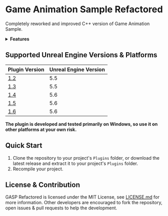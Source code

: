 ﻿# Game Animation Sample Refactored

Completely reworked and improved С++ version of Game Animation Sample.

<details>

<summary><b>Features</b></summary>

- Game Animation Sample.
- Reworked plugin structure. Content is separated into 3 categories: `GASP` - main content, `GASPCamera` - camera-related content, and `GASPExtras` - other optional content.
- Overlay layering system built with separate Anim Graphs and Linked Layers.
- All overlays from ALS.
- Basic weapon attach system from ALS.
- Basic overlay switcher widget from ALS.

For more information, see the [Releases](https://github.com/Anaylan/GASP-Refactored/releases). Reading the changelogs is a good way to keep up to date with the newest features of a plugin.
</details>

## Supported Unreal Engine Versions & Platforms

| Plugin Version                                                     | Unreal Engine Version |
|--------------------------------------------------------------------|-----------------------|
| [1.2](https://github.com/Anaylan/GASP-Refactored/releases/tag/1.2) | 5.5                   |
| [1.3](https://github.com/Anaylan/GASP-Refactored/releases/tag/1.3) | 5.5                   |
| [1.4](https://github.com/Anaylan/GASP-Refactored/releases/tag/1.4) | 5.6                   |
| [1.5](https://github.com/Anaylan/GASP-Refactored/releases/tag/1.5) | 5.6                   |
| [1.6](https://github.com/Anaylan/GASP-Refactored/releases/tag/1.6) | 5.6                   |

**The plugin is developed and tested primarily on Windows, so use it on other platforms at your own risk.**

## Quick Start

1. Clone the repository to your project's `Plugins` folder, or download the latest release and extract it to your
   project's `Plugins` folder.
2. Recompile your project.


## License & Contribution

GASP Refactored is licensed under the MIT License, see [LICENSE.md](LICENSE.md) for more information. Other developers are encouraged to fork the repository, open issues & pull requests to help the development.